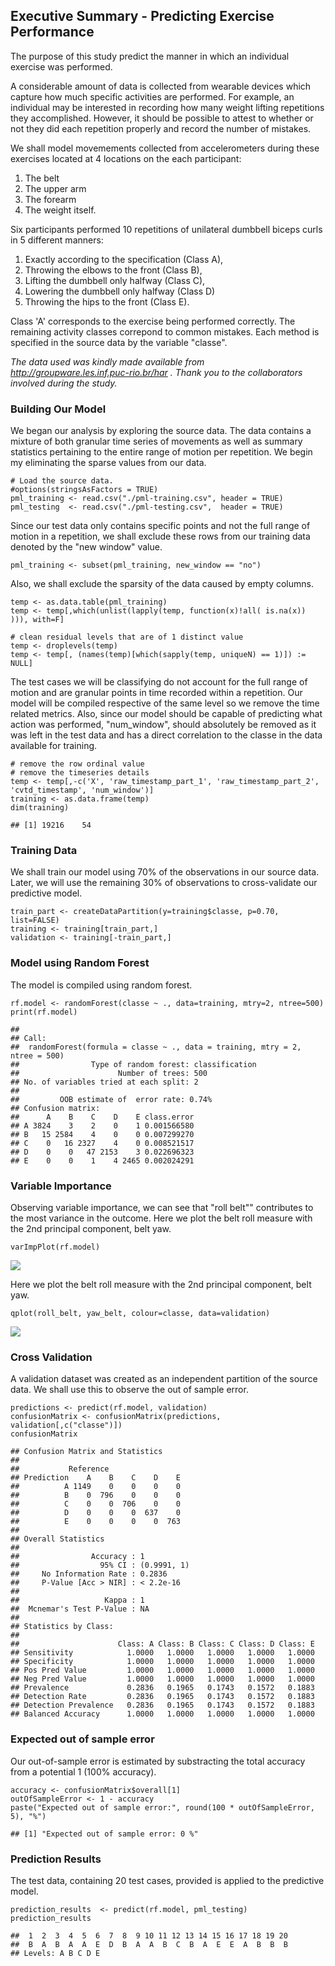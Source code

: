 Executive Summary - Predicting Exercise Performance
---------------------------------------------------

The purpose of this study predict the manner in which an individual
exercise was performed.

A considerable amount of data is collected from wearable devices which
capture how much specific activities are performed. For example, an
individual may be interested in recording how many weight lifting
repetitions they accomplished. However, it should be possible to attest
to whether or not they did each repetition properly and record the
number of mistakes.

We shall model movemements collected from accelerometers during these
exercises located at 4 locations on the each participant:

1.  The belt
2.  The upper arm
3.  The forearm
4.  The weight itself.

Six participants performed 10 repetitions of unilateral dumbbell biceps
curls in 5 different manners:

1.  Exactly according to the specification (Class A),
2.  Throwing the elbows to the front (Class B),
3.  Lifting the dumbbell only halfway (Class C),
4.  Lowering the dumbbell only halfway (Class D)
5.  Throwing the hips to the front (Class E).

Class 'A' corresponds to the exercise being performed correctly. The
remaining activity classes correpond to common mistakes. Each method is
specified in the source data by the variable "classe".

*The data used was kindly made available from
<http://groupware.les.inf.puc-rio.br/har> . Thank you to the
collaborators involved during the study.*

### Building Our Model

We began our analysis by exploring the source data. The data contains a
mixture of both granular time series of movements as well as summary
statistics pertaining to the entire range of motion per repetition. We
begin my eliminating the sparse values from our data.

    # Load the source data.
    #options(stringsAsFactors = TRUE)
    pml_training <- read.csv("./pml-training.csv", header = TRUE)
    pml_testing  <- read.csv("./pml-testing.csv",  header = TRUE)

Since our test data only contains specific points and not the full range
of motion in a repetition, we shall exclude these rows from our training
data denoted by the "new window" value.

    pml_training <- subset(pml_training, new_window == "no")

Also, we shall exclude the sparsity of the data caused by empty columns.

    temp <- as.data.table(pml_training)
    temp <- temp[,which(unlist(lapply(temp, function(x)!all( is.na(x)) ))), with=F]

    # clean residual levels that are of 1 distinct value
    temp <- droplevels(temp)
    temp <- temp[, (names(temp)[which(sapply(temp, uniqueN) == 1)]) := NULL]

The test cases we will be classifying do not account for the full range
of motion and are granular points in time recorded within a repetition.
Our model will be compiled respective of the same level so we remove the
time related metrics. Also, since our model should be capable of
predicting what action was performed, "num\_window", should absolutely
be removed as it was left in the test data and has a direct correlation
to the classe in the data available for training.

    # remove the row ordinal value
    # remove the timeseries details
    temp <- temp[,-c('X', 'raw_timestamp_part_1', 'raw_timestamp_part_2', 'cvtd_timestamp', 'num_window')]
    training <- as.data.frame(temp)
    dim(training)

    ## [1] 19216    54

### Training Data

We shall train our model using 70% of the observations in our source
data. Later, we will use the remaining 30% of observations to
cross-validate our predictive model.

    train_part <- createDataPartition(y=training$classe, p=0.70, list=FALSE)
    training <- training[train_part,]
    validation <- training[-train_part,]

### Model using Random Forest

The model is compiled using random forest.

    rf.model <- randomForest(classe ~ ., data=training, mtry=2, ntree=500)
    print(rf.model)

    ## 
    ## Call:
    ##  randomForest(formula = classe ~ ., data = training, mtry = 2,      ntree = 500) 
    ##                Type of random forest: classification
    ##                      Number of trees: 500
    ## No. of variables tried at each split: 2
    ## 
    ##         OOB estimate of  error rate: 0.74%
    ## Confusion matrix:
    ##      A    B    C    D    E class.error
    ## A 3824    3    2    0    1 0.001566580
    ## B   15 2584    4    0    0 0.007299270
    ## C    0   16 2327    4    0 0.008521517
    ## D    0    0   47 2153    3 0.022696323
    ## E    0    0    1    4 2465 0.002024291

### Variable Importance

Observing variable importance, we can see that "roll belt"" contributes
to the most variance in the outcome. Here we plot the belt roll measure
with the 2nd principal component, belt yaw.

    varImpPlot(rf.model)

![](Practical_Machine_Learning_Project_files/figure-markdown_strict/unnamed-chunk-7-1.png)

Here we plot the belt roll measure with the 2nd principal component,
belt yaw.

    qplot(roll_belt, yaw_belt, colour=classe, data=validation)

![](Practical_Machine_Learning_Project_files/figure-markdown_strict/unnamed-chunk-8-1.png)

### Cross Validation

A validation dataset was created as an independent partition of the
source data. We shall use this to observe the out of sample error.

    predictions <- predict(rf.model, validation)
    confusionMatrix <- confusionMatrix(predictions, validation[,c("classe")])
    confusionMatrix

    ## Confusion Matrix and Statistics
    ## 
    ##           Reference
    ## Prediction    A    B    C    D    E
    ##          A 1149    0    0    0    0
    ##          B    0  796    0    0    0
    ##          C    0    0  706    0    0
    ##          D    0    0    0  637    0
    ##          E    0    0    0    0  763
    ## 
    ## Overall Statistics
    ##                                      
    ##                Accuracy : 1          
    ##                  95% CI : (0.9991, 1)
    ##     No Information Rate : 0.2836     
    ##     P-Value [Acc > NIR] : < 2.2e-16  
    ##                                      
    ##                   Kappa : 1          
    ##  Mcnemar's Test P-Value : NA         
    ## 
    ## Statistics by Class:
    ## 
    ##                      Class: A Class: B Class: C Class: D Class: E
    ## Sensitivity            1.0000   1.0000   1.0000   1.0000   1.0000
    ## Specificity            1.0000   1.0000   1.0000   1.0000   1.0000
    ## Pos Pred Value         1.0000   1.0000   1.0000   1.0000   1.0000
    ## Neg Pred Value         1.0000   1.0000   1.0000   1.0000   1.0000
    ## Prevalence             0.2836   0.1965   0.1743   0.1572   0.1883
    ## Detection Rate         0.2836   0.1965   0.1743   0.1572   0.1883
    ## Detection Prevalence   0.2836   0.1965   0.1743   0.1572   0.1883
    ## Balanced Accuracy      1.0000   1.0000   1.0000   1.0000   1.0000

### Expected out of sample error

Our out-of-sample error is estimated by substracting the total accuracy
from a potential 1 (100% accuracy).

    accuracy <- confusionMatrix$overall[1]
    outOfSampleError <- 1 - accuracy
    paste("Expected out of sample error:", round(100 * outOfSampleError, 5), "%")

    ## [1] "Expected out of sample error: 0 %"

### Prediction Results

The test data, containing 20 test cases, provided is applied to the
predictive model.

    prediction_results  <- predict(rf.model, pml_testing)
    prediction_results

    ##  1  2  3  4  5  6  7  8  9 10 11 12 13 14 15 16 17 18 19 20 
    ##  B  A  B  A  A  E  D  B  A  A  B  C  B  A  E  E  A  B  B  B 
    ## Levels: A B C D E
